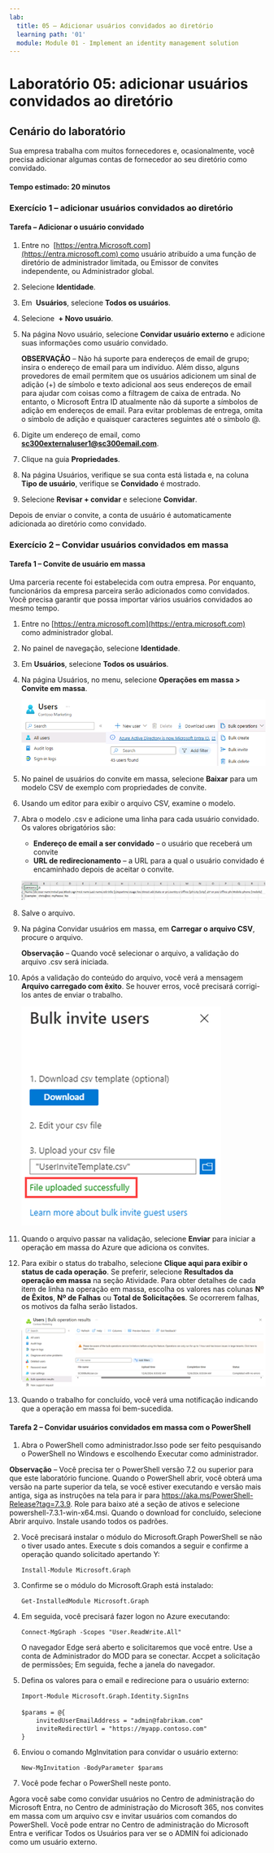 ```yaml
---
lab:
  title: 05 – Adicionar usuários convidados ao diretório
  learning path: '01'
  module: Module 01 - Implement an identity management solution
---
```


# Laboratório 05: adicionar usuários convidados ao diretório

## Cenário do laboratório

Sua empresa trabalha com muitos fornecedores e, ocasionalmente, você precisa adicionar algumas contas de fornecedor ao seu diretório como convidado.

#### Tempo estimado: 20 minutos

### Exercício 1 – adicionar usuários convidados ao diretório

#### Tarefa – Adicionar o usuário convidado

1. Entre no  [https://entra.Microsoft.com](https://entra.microsoft.com) como usuário atribuído a uma função de diretório de administrador limitada, ou Emissor de convites independente, ou Administrador global.

2. Selecione **Identidade**.

3. Em  **Usuários**, selecione **Todos os usuários**.

4. Selecione  **+ Novo usuário**.

5. Na página Novo usuário, selecione **Convidar usuário externo** e adicione suas informações como usuário convidado.

    **OBSERVAÇÃO** – Não há suporte para endereços de email de grupo; insira o endereço de email para um indivíduo. Além disso, alguns provedores de email permitem que os usuários adicionem um sinal de adição (+) de símbolo e texto adicional aos seus endereços de email para ajudar com coisas como a filtragem de caixa de entrada. No entanto, o Microsoft Entra ID atualmente não dá suporte a símbolos de adição em endereços de email. Para evitar problemas de entrega, omita o símbolo de adição e quaisquer caracteres seguintes até o símbolo @.

6. Digite um endereço de email, como **sc300externaluser1@sc300email.com**.

7. Clique na guia **Propriedades**.

8. Na página Usuários, verifique se sua conta está listada e, na coluna **Tipo de usuário**, verifique se **Convidado** é mostrado.

9. Selecione **Revisar + convidar** e selecione **Convidar**.


Depois de enviar o convite, a conta de usuário é automaticamente adicionada ao diretório como convidado.


### Exercício 2 – Convidar usuários convidados em massa

#### Tarefa 1 – Convite de usuário em massa

Uma parceria recente foi estabelecida com outra empresa. Por enquanto, funcionários da empresa parceira serão adicionados como convidados. Você precisa garantir que possa importar vários usuários convidados ao mesmo tempo.

1. Entre no [https://entra.microsoft.com](https://entra.microsoft.com) como administrador global.

2. No painel de navegação, selecione **Identidade**.

3. Em **Usuários**, selecione **Todos os usuários**.

4. Na página Usuários, no menu, selecione **Operações em massa > Convite em massa**.

     ![Imagem da tela exibindo a página Todos os usuários com as opções Operações em massa e Convite em massa realçadas.](./media/lp1-mod3-bulk-invite-option.png)

5. No painel de usuários do convite em massa, selecione **Baixar** para um modelo CSV de exemplo com propriedades de convite.

6. Usando um editor para exibir o arquivo CSV, examine o modelo.

7. Abra o modelo .csv e adicione uma linha para cada usuário convidado. Os valores obrigatórios são:

    - **Endereço de email a ser convidado** – o usuário que receberá um convite
    - **URL de redirecionamento** – a URL para a qual o usuário convidado é encaminhado depois de aceitar o convite.

    ![Imagem da tela exibindo o CSV de exemplo do modelo de convidados em massa](./media/lp1-mod3-template-csv.png)

8. Salve o arquivo.

9. Na página Convidar usuários em massa, em **Carregar o arquivo CSV**, procure o arquivo.

     **Observação** – Quando você selecionar o arquivo, a validação do arquivo .csv será iniciada.

10. Após a validação do conteúdo do arquivo, você verá a mensagem **Arquivo carregado com êxito**. Se houver erros, você precisará corrigi-los antes de enviar o trabalho.

    ![Imagem da tela exibindo a mensagem Usuários convidados em massa com o arquivo carregado com êxito realçada](./media/lp1-mod3-bulk-invite-users-upload-csv.png)

11. Quando o arquivo passar na validação, selecione **Enviar** para iniciar a operação em massa do Azure que adiciona os convites.

12. Para exibir o status do trabalho, selecione **Clique aqui para exibir o status de cada operação**. Se preferir, selecione **Resultados da operação em massa** na seção Atividade. Para obter detalhes de cada item de linha na operação em massa, escolha os valores nas colunas **Nº de Êxitos**, **Nº de Falhas** ou **Total de Solicitações**. Se ocorrerem falhas, os motivos da falha serão listados.

    ![Imagem da tela exibindo os resultados de uma operação em massa](./media/lp1-mod3-bulk-operations-results.png)

13. Quando o trabalho for concluído, você verá uma notificação indicando que a operação em massa foi bem-sucedida.

#### Tarefa 2 – Convidar usuários convidados em massa com o PowerShell

1. Abra o PowerShell como administrador.Isso pode ser feito pesquisando o PowerShell no Windows e escolhendo Executar como administrador. 

**Observação** – Você precisa ter o PowerShell versão 7.2 ou superior para que este laboratório funcione.  Quando o PowerShell abrir, você obterá uma versão na parte superior da tela, se você estiver executando e versão mais antiga, siga as instruções na tela para ir para https://aka.ms/PowerShell-Release?tag=7.3.9. Role para baixo até a seção de ativos e selecione powershell-7.3.1-win-x64.msi. Quando o download for concluído, selecione Abrir arquivo. Instale usando todos os padrões.

2. Você precisará instalar o módulo do Microsoft.Graph PowerShell se não o tiver usado antes.  Execute s dois comandos a seguir e confirme a operação quando solicitado apertando Y:

    ```
    Install-Module Microsoft.Graph
    ```
3. Confirme se o módulo do Microsoft.Graph está instalado:

    ```
    Get-InstalledModule Microsoft.Graph
    ```
    

4. Em seguida, você precisará fazer logon no Azure executando:  

    ```
    Connect-MgGraph -Scopes "User.ReadWrite.All"
    ``` 
    O navegador Edge será aberto e solicitaremos que você entre.  Use a conta de Administrador do MOD para se conectar.  Accpet a solicitação de permissões; Em seguida, feche a janela do navegador.

5. Defina os valores para o email e redirecione para o usuário externo:

    ```
    Import-Module Microsoft.Graph.Identity.SignIns
    
    $params = @{
        invitedUserEmailAddress = "admin@fabrikam.com"
        inviteRedirectUrl = "https://myapp.contoso.com"
    }
    ```

6. Enviou o comando MgInvitation para convidar o usuário externo:

    ```
    New-MgInvitation -BodyParameter $params
    ```

7. Você pode fechar o PowerShell neste ponto.
    
Agora você sabe como convidar usuários no Centro de administração do Microsoft Entra, no Centro de administração do Microsoft 365, nos convites em massa com um arquivo csv e invitar usuários com comandos do PowerShell.  Você pode entrar no Centro de administração do Microsoft Entra e verificar Todos os Usuários para ver se o ADMIN foi adicionado como um usuário externo.
